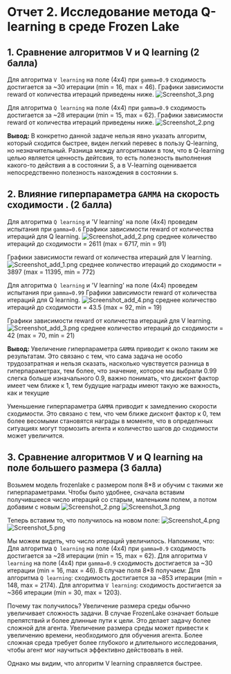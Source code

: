 # Отчет 2. Исследование метода Q-learning в среде Frozen Lake 

## 1. Сравнение алгоритмов V и Q learning (2 балла)
Для алгоритма `V learning` на поле (4х4) при `gamma=0.9` сходимость достигается за ~30 итерации (min = 16, max = 46). 
Графики зависимости reward от количества итераций приведены ниже. 
![Screenshot_3.png](images%2FScreenshot_3.png)

Для алгоритма `Q learning` на поле (4х4) при `gamma=0.9` сходимость достигается за ~28 итерации (min = 15, max = 62). 
Графики зависимости reward от количества итераций приведены ниже. 
![Screenshot_2.png](images%2FScreenshot_2.png)

**Вывод:** В конкретно данной задаче нельзя явно указать алгоритм, который сходится быстрее, виден легкий перевес в пользу Q-learning, но незначительный.
Разница между алгоритмами в том, что в Q-learning целью является ценность дейтсвия, то есть полезность выполнения какого-то действия а в состоянии S,
а в V-learning оценивается непосредственно полезность нахождения в состоянии s.


## 2. Влияние гиперпараметра `GAMMA` на скорость сходимости . (2 балла)

Для алгоритма `Q learning` и 'V learning' на поле (4х4) проведем испытания при `gamma=0.6`
Графики зависимости reward от количества итераций для Q learning. 
![Screenshot_add_2.png](images%2FScreenshot_add_2.png)
среднее количество итераций до сходимости = 2611 (max = 6717, min = 91)

Графики зависимости reward от количества итераций для V learning. 
![Screenshot_add_1.png](images%2FScreenshot_add_1.png)
среднее количество итераций до сходимости = 3897 (max = 11395, min = 772)

Для алгоритма `Q learning` и 'V learning' на поле (4х4) проведем испытания при `gamma=0.99`
Графики зависимости reward от количества итераций для Q learning. 
![Screenshot_add_4.png](images%2FScreenshot_add_4.png)
среднее количество итераций до сходимости = 43.5 (max = 92, min = 19)

Графики зависимости reward от количества итераций для V learning.
![Screenshot_add_3.png](images%2FScreenshot_add_3.png)
среднее количество итераций до сходимости = 42 (max = 70, min = 21)

**Вывод:** Увеличение гиперпараметра `GAMMA` приводит к около таким же результатам. Это связано с тем, что сама задача не особо трудозатратная и нельзя сказать, насколько чувствуется разница в гиперпараметрах, тем более, что значение, которое мы выбрали 0.99 слегка больше изначального 0.9, важно понимать, что дисконт фактор имеет чем ближе к 1, тем будущие награды имеют такую же важность, как и текущие

Уменьшение гиперпараметра `GAMMA` приводит к замедлению скорости сходимости. Это связано с тем, что чем ближе дисконт фактор к 0, тем более весомыми становятся награды в моменте, что в определнных ситуациях могут тормозить агента и количество шагов до сходимости может увеличится.

## 3. Сравнение алгоритмов V и Q learning на поле большего размера (3 балла)
Возьмем модель frozenlake с размером поля 8*8 и обучим с такими же гиперпараметрами.
Чтобы было удобнее, сначала вставим получившееся число итераций со старым, маленьким полем, а потом добавим с новым
![Screenshot_2.png](images%2FScreenshot_2.png)
![Screenshot_3.png](images%2FScreenshot_3.png)

Теперь вставим то, что получилось на новом поле:
![Screenshot_4.png](images%2FScreenshot_4.png)
![Screenshot_5.png](images%2FScreenshot_5.png)

Мы можем видеть, что число итераций увеличилось. Напомним, что:
Для алгоритма `Q learning` на поле (4х4) при `gamma=0.9` сходимость достигается за ~28 итерации (min = 15, max = 62). 
Для алгоритма `V learning` на поле (4х4) при `gamma=0.9` сходимость достигается за ~30 итерации (min = 16, max = 46). 
В случае поля 8*8 получаем:
Для алгоритма `Q learning`: сходимость достигается за ~853 итерации (min = 148, max = 2174).
Для алгоритма `V learning`: сходимость достигается за ~366 итерации (min = 30, max = 1203).

Почему так получилось?
Увеличение размера среды обычно увеличивает сложность задачи. В случае FrozenLake означает больше препятствий и более длинные пути к цели. Это делает задачу более сложной для агента.
Увеличение размера среды может привести к увеличению времени, необходимого для обучения агента. Более сложная среда требует более глубокого и длительного исследования, чтобы агент мог научиться эффективно действовать в ней.

Однако мы видим, что алгоритм V learning справляется быстрее.

